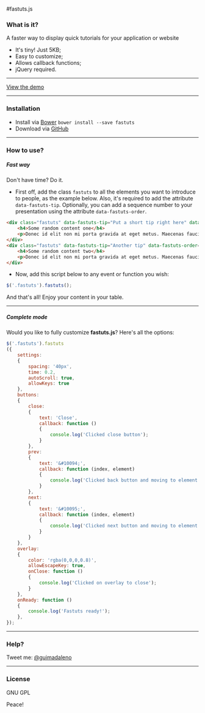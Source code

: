 #fastuts.js

### What is it?

A faster way to display quick tutorials for your application or website

  - It's tiny! Just 5KB;
  - Easy to customize;
  - Allows callback functions;
  - jQuery required.

---

[View the demo](https://guimadaleno.github.io/demos/fastuts/demo.html)

---

### Installation

- Install via [Bower](http://bower.io) ```bower install --save fastuts```
- Download via [GitHub](https://github.com/guimadaleno/fastuts/archive/master.zip)

---

### How to use?

##### Fast way

Don't have time? Do it.

- First off, add the class `fastuts` to all the elements you want to introduce to people, as the example below. Also, it's required to add the attribute `data-fastuts-tip`. Optionally, you can add a sequence number to your presentation using the attribute `data-fastuts-order`.
```html
<div class="fastuts" data-fastuts-tip="Put a short tip right here" data-fastuts-order="2">
	<h4>Some random content one</h4>
	<p>Donec id elit non mi porta gravida at eget metus. Maecenas faucibus mollis interdum.</p>
</div>
<div class="fastuts" data-fastuts-tip="Another tip" data-fastuts-order="1">
	<h4>Some random content two</h4>
	<p>Donec id elit non mi porta gravida at eget metus. Maecenas faucibus mollis interdum.</p>
</div>
```

- Now, add this script below to any event or function you wish:
```javascript
$('.fastuts').fastuts();
```
And that's all! Enjoy your content in your table.

---

##### Complete mode
Would you like to fully customize **fastuts.js**? Here's all the options:

```javascript
$('.fastuts').fastuts
({
	settings:
	{
		spacing: '40px',
		time: 0.2,
		autoScroll: true,
		allowKeys: true
	},
	buttons:
	{
		close:
		{
			text: 'Close',
			callback: function ()
			{
				console.log('Clicked close button');
			}
		},
		prev:
		{
			text: '&#10094;',
			callback: function (index, element)
			{
				console.log('Clicked back button and moving to element ' + index);
			}
		},
		next:
		{
			text: '&#10095;',
			callback: function (index, element)
			{
				console.log('Clicked next button and moving to element ' + index);
			}
		}
	},
	overlay:
	{
		color: 'rgba(0,0,0,0.8)',
		allowEscapeKey: true,
		onClose: function ()
		{
			console.log('Clicked on overlay to close');
		}
	},
	onReady: function ()
	{
		console.log('Fastuts ready!');
	},
});
```

---

### Help?
Tweet me: [@guimadaleno](http://twitter.com/guimadaleno)

---

### License
GNU GPL

Peace!
